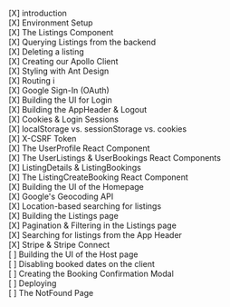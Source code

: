 [X] introduction<br />
[X] Environment Setup<br />
[X] The Listings Component<br />
[X] Querying Listings from the backend<br />
[X] Deleting a listing<br />
[X] Creating our Apollo Client<br />
[X] Styling with Ant Design<br />
[X] Routing i<br />
[X] Google Sign-In (OAuth)<br />
[X] Building the UI for Login<br />
[X] Building the AppHeader & Logout<br />
[X] Cookies & Login Sessions<br />
[X] localStorage vs. sessionStorage vs. cookies<br />
[Х] X-CSRF Token<br />
[X] The UserProfile React Component<br />
[X] The UserListings & UserBookings React Components<br />
[X] ListingDetails & ListingBookings<br />
[X] The ListingCreateBooking React Component<br />
[X] Building the UI of the Homepage<br />
[X] Google's Geocoding API<br />
[X] Location-based searching for listings<br />
[X] Building the Listings page<br />
[X] Pagination & Filtering in the Listings page<br />
[X] Searching for listings from the App Header<br />
[Х] Stripe & Stripe Connect<br />
[ ] Building the UI of the Host page<br />
[ ] Disabling booked dates on the client<br />
[ ] Creating the Booking Confirmation Modal<br />
[ ] Deploying<br />
[ ] The NotFound Page
